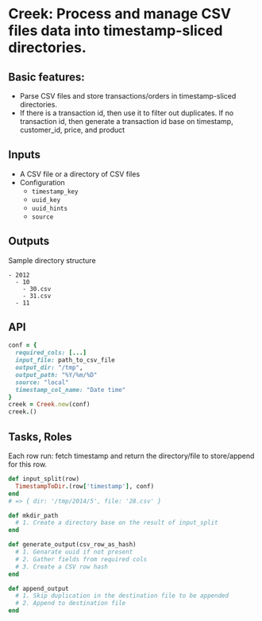 # Creek: Process and manage CSV files data into timestamp-sliced directories.

## Basic features:

* Parse CSV files and store transactions/orders in timestamp-sliced directories.
* If there is a transaction id, then use it to filter out duplicates. If no
  transaction id, then generate a transaction id base on timestamp, customer_id,
  price, and product

## Inputs

* A CSV file or a directory of CSV files
* Configuration
  - `timestamp_key`
  - `uuid_key`
  - `uuid_hints`
  - `source`

## Outputs

Sample directory structure

```
- 2012
  - 10
    - 30.csv
    - 31.csv
  - 11
```

## API

```ruby
conf = {
  required_cols: [...]
  input_file: path_to_csv_file
  output_dir: "/tmp",
  output_path: "%Y/%m/%D"
  source: "local"
  timestamp_col_name: "Date time"
}
creek = Creek.new(conf)
creek.()
```

## Tasks, Roles

Each row run: fetch timestamp and return the directory/file to store/append for
this row.

```ruby
def input_split(row)
  TimestampToDir.(row['timestamp'], conf)
end
# => { dir: '/tmp/2014/5', file: '28.csv' }

def mkdir_path
  # 1. Create a directory base on the result of input_split
end

def generate_output(csv_row_as_hash)
  # 1. Genarate uuid if not present
  # 2. Gather fields from required cols
  # 3. Create a CSV row hash
end

def append_output
  # 1. Skip duplication in the destination file to be appended
  # 2. Append to destination file
end
```
